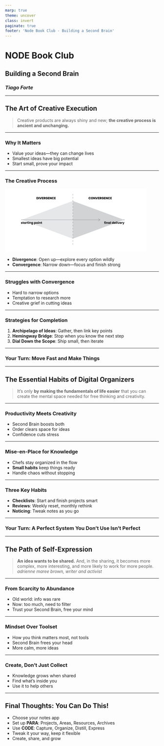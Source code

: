 ```yaml
---
marp: true
theme: uncover
class: invert
paginate: true
footer: 'Node Book Club - Building a Second Brain'
---
```

<!-- _paginate: skip -->
# **NODE Book Club**

## Building a Second Brain  
### *Tiago Forte*
---
## The Art of Creative Execution
> Creative products are always shiny and new; **the creative process is ancient and unchanging.**

---
### Why It Matters
- Value your ideas—they can change lives
- Smallest ideas have big potential
- Start small, prove your impact

---
### The Creative Process

![width:640 height:300 Divergence and Convergence](img/divergence_convergence.png "Divergence and Convergence")

- **Divergence**: Open up—explore every option wildly  
- **Convergence**: Narrow down—focus and finish strong  
<!-- Creativity has two phases. Divergence is when you go wild—chase every random thought, collect whatever catches your eye. That’s Capture and Organize. Then there’s Convergence—you zoom in, pick what matters, and get it done. That’s Distill and Express. You keep bouncing between them to make your thing better each time." -->
---

### Struggles with Convergence
- Hard to narrow options
- Temptation to research more
- Creative grief in cutting ideas
<!-- Here’s where it gets tricky: switching to convergence is hard. If you’re imaginative or curious, you might resist cutting options. And it’s so tempting to keep researching because it feels productive. But Forte calls this ‘creative grief’—letting go of ideas is painful, yet it’s what lets you finish and share something meaningful. -->

---
### Strategies for Completion
1. **Archipelago of Ideas**: Gather, then link key points  
2. **Hemingway Bridge**: Stop when you know the next step  
3. **Dial Down the Scope**: Ship small, then iterate
<!-- <!-- Archipelago of Ideas: seperate "choosing ideas" and "arrangement". -->
 <!-- Second, use the Hemingway Bridge: Write down ideas for next step, current status etc.-->
 <!-- Third, start a feedback loop—share early drafts to get input. Your Second Brain keeps all this safe and workable -->
---
### **Your Turn:** Move Fast and Make Things
<!-- 
- Pick one project to start  
- Make an outline: goals, questions, notes  
- Gather from PARA, no new research  
- Set a timer (15-20 mins), draft something  
- Share it, get feedback, keep notes, iterate -->
---
## The Essential Habits of Digital Organizers
> It’s only **by making the fundamentals of life easier** that you can create the mental space needed for free thinking and creativity.

---
### Productivity Meets Creativity
- Second Brain boosts both  
- Order clears space for ideas  
- Confidence cuts stress
<!-- Second Brain isn’t just about getting stuff done—it’s about being creative too. People think those two don’t mix, like productivity’s all strict and creativity’s this free-for-all, but they actually work together. When you’ve got things organized, it’s like clearing a space where ideas can pop up without you stressing about losing them. And when you trust your process, you don’t waste energy worrying if you’re on track—it just flows. -->
---
### Mise-en-Place for Knowledge
- Chefs stay organized in the flow  
- **Small habits** keep things ready  
- Handle chaos without stopping
<!-- "Think about chefs in a busy kitchen—they’ve got this thing called mise-en-place. It’s how they keep everything together while cranking out awesome food fast. They don’t stop to clean up—they’ve got habits like putting the spoon back in the same spot or wiping the knife right after using it. We’re the same as knowledge workers—tons of stuff coming at us. Little habits like that keep our digital space ready so we can focus on the good stuff." -->
---
### Three Key Habits
- **Checklists**: Start and finish projects smart  
- **Reviews**: Weekly reset, monthly rethink  
- **Noticing**: Tweak notes as you go
<!-- Here’s how to make it work: three simple habits. First, use checklists to kick off and wrap up projects. Second, do reviews—weekly ones to reset your head(clear emails, check calendar), monthly ones to look at the big picture(goals, prioritization) and tweak what’s off. Third, noticing—just spot little chances to fix a note’s title or move it somewhere useful while you’re working. -->
---
### **Your Turn:** A Perfect System You Don’t Use Isn’t Perfect
<!-- Notice your patterns, try to come up with a system that works for you -->
---
## The Path of Self-Expression
> **An idea wants to be shared.** And, in the sharing, it becomes more complex, more interesting, and more likely to work for more people.
> *adrienne maree brown, writer and activist*
---
### From Scarcity to Abundance
- Old world: info was rare  
- Now: too much, need to filter  
- Trust your Second Brain, free your mind
<!--In earlier times finding good info was tough—it was stuck in old books or smart people’s heads.But now? knowledge is in everywhere. The trick isn’t grabbing more; it’s figuring out how to shut off the flood and actually do something with what we’ve got. That starts with ditching the old idea that we need to hoard it all and trusting there’s enough out there already -->
---
### Mindset Over Toolset
- How you think matters most, not tools
- Second Brain frees your head  
- More calm, more ideas
<!-- So, this book’s been about picking up new tricks for handling info, but here’s the real deal: it’s not the apps or tools holding you back—it’s how you think. I’ve seen it tons of times—people stress out chasing the perfect setup, but it’s your headspace that matters. When you start using a Second Brain, it’s like your brain sighs in relief—everything’s tracked, so you chill out and focus. You stop feeling like you’re drowning in info and start seeing it as this big, helpful pile you can dip into whenever. That’s the game-changer. -->

---
### Create, Don’t Just Collect
- Knowledge grows when shared  
- Find what’s inside you  
- Use it to help others
<!-- building a Second Brain isn’t just about stacking up facts—it’s about making something out of them. Knowledge isn’t meant to sit there; it gets better when you share it. So you’re not just collecting; you’re digging into what you know and using it to help people out. That’s when it really starts to mean something.  -->
---
## Final Thoughts: **You Can Do This!**
- Choose your notes app
- Set up **PARA**: Projects, Areas, Resources, Archives
- Use **CODE**: Capture, Organize, Distill, Express  
- Tweak it your way, keep it flexible
- Create, share, and grow
